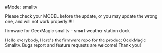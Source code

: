 #Model: smalltv


Please check your MODEL before the update, or you may update the wrong one, and will not work properly!!!!!



firmware for GeekMagic smalltv - smart weather station clock

Hello everybody,
Here's the firmware repo for the product GeekMagic Smalltv.
Bugs report and feature requests are welcome!
Thank you!
